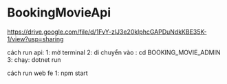 # BookingMovieApi

https://drive.google.com/file/d/1FvY-zlJ3e20klphcGAPDuNdkKBE35K-1/view?usp=sharing

cách run api: 
1: mở terminal
2: di chuyển vào : cd BOOKING_MOVIE_ADMIN
3: chạy: dotnet run

cách run web fe
1: npm start